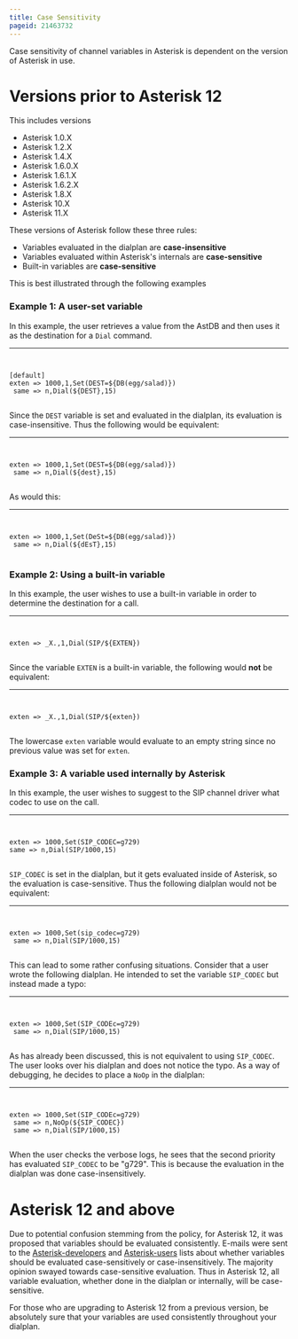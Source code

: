 ```yaml
---
title: Case Sensitivity
pageid: 21463732
---
```


Case sensitivity of channel variables in Asterisk is dependent on the version of Asterisk in use.


Versions prior to Asterisk 12
=============================


This includes versions


* Asterisk 1.0.X
* Asterisk 1.2.X
* Asterisk 1.4.X
* Asterisk 1.6.0.X
* Asterisk 1.6.1.X
* Asterisk 1.6.2.X
* Asterisk 1.8.X
* Asterisk 10.X
* Asterisk 11.X


These versions of Asterisk follow these three rules:


* Variables evaluated in the dialplan are **case-insensitive**
* Variables evaluated within Asterisk's internals are **case-sensitive**
* Built-in variables are **case-sensitive**


This is best illustrated through the following examples


### Example 1: A user-set variable


In this example, the user retrieves a value from the AstDB and then uses it as the destination for a `Dial` command.




---

  
  


```


[default]
exten => 1000,1,Set(DEST=${DB(egg/salad)})
 same => n,Dial(${DEST},15)


```


Since the `DEST` variable is set and evaluated in the dialplan, its evaluation is case-insensitive. Thus the following would be equivalent:




---

  
  


```


exten => 1000,1,Set(DEST=${DB(egg/salad)})
 same => n,Dial(${dest},15)


```


As would this:




---

  
  


```


exten => 1000,1,Set(DeSt=${DB(egg/salad)})
 same => n,Dial(${dEsT},15)


```


### Example 2: Using a built-in variable


In this example, the user wishes to use a built-in variable in order to determine the destination for a call.




---

  
  


```


exten => _X.,1,Dial(SIP/${EXTEN})


```


Since the variable `EXTEN` is a built-in variable, the following would **not** be equivalent:




---

  
  


```


exten => _X.,1,Dial(SIP/${exten})


```


The lowercase `exten` variable would evaluate to an empty string since no previous value was set for `exten`.


### Example 3: A variable used internally by Asterisk


In this example, the user wishes to suggest to the SIP channel driver what codec to use on the call.




---

  
  


```


exten => 1000,Set(SIP_CODEC=g729)
same => n,Dial(SIP/1000,15)


```


`SIP_CODEC` is set in the dialplan, but it gets evaluated inside of Asterisk, so the evaluation is case-sensitive. Thus the following dialplan would not be equivalent:




---

  
  


```


exten => 1000,Set(sip_codec=g729)
 same => n,Dial(SIP/1000,15)


```


This can lead to some rather confusing situations. Consider that a user wrote the following dialplan. He intended to set the variable `SIP_CODEC` but instead made a typo:




---

  
  


```


exten => 1000,Set(SIP_CODEc=g729)
 same => n,Dial(SIP/1000,15)


```


As has already been discussed, this is not equivalent to using `SIP_CODEC`. The user looks over his dialplan and does not notice the typo. As a way of debugging, he decides to place a `NoOp` in the dialplan:




---

  
  


```


exten => 1000,Set(SIP_CODEc=g729)
 same => n,NoOp(${SIP_CODEC})
 same => n,Dial(SIP/1000,15)


```


When the user checks the verbose logs, he sees that the second priority has evaluated `SIP_CODEC` to be "g729". This is because the evaluation in the dialplan was done case-insensitively.


Asterisk 12 and above
=====================


Due to potential confusion stemming from the policy, for Asterisk 12, it was proposed that variables should be evaluated consistently. E-mails were sent to the [Asterisk-developers](http://lists.digium.com/pipermail/asterisk-dev/2012-October/057056.html) and [Asterisk-users](http://lists.digium.com/pipermail/asterisk-users/2012-October/275033.html) lists about whether variables should be evaluated case-sensitively or case-insensitively. The majority opinion swayed towards case-sensitive evaluation. Thus in Asterisk 12, all variable evaluation, whether done in the dialplan or internally, will be case-sensitive.


For those who are upgrading to Asterisk 12 from a previous version, be absolutely sure that your variables are used consistently throughout your dialplan.

